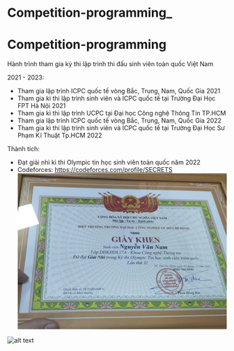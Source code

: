 # Competition-programming_
# Competition-programming

Hành trình tham gia kỳ thi lập trình thi đấu sinh viên toàn quốc Việt Nam

2021 - 2023: 

+ Tham gia lập trình ICPC quốc tế vòng Bắc, Trung, Nam, Quốc Gia 2021
+ Tham gia kì thi lập trình sinh viên và ICPC quốc tế tại Trường Đại Học FPT Hà Nội 2021
+ Tham gia kì thi lập trình UCPC tại Đại học Công nghệ Thông Tin TP.HCM
+ Tham gia lập trình ICPC quốc tế vòng Bắc, Trung, Nam,  Quốc Gia 2022
+ Tham gia kì thi lập trình sinh viên và ICPC quốc tế tại Trường Đại Học Sư Phạm Kĩ Thuật Tp.HCM 2022

Thành tích:
+ Đạt giải nhì kì thi Olympic tin học sinh viên toàn quốc năm 2022
+ Codeforces: https://codeforces.com/profile/SECRETS
![alt text](https://github.com/DAVID-NGUYEN-S16/Competition-programming_/blob/main/Thanh%20tich/GK_NHI_OLP.jpg)

![alt text](https://scontent.fsgn5-5.fna.fbcdn.net/v/t39.30808-6/318432624_1550173108831309_576899680591151101_n.jpg?stp=cp6_dst-jpg&_nc_cat=100&ccb=1-7&_nc_sid=730e14&_nc_ohc=G2fqdBsFbAoAX-48taQ&_nc_ht=scontent.fsgn5-5.fna&oh=00_AfC3Rq_cHG992RVBjdB92V2w4n8trw2Hvs94OPV8TgmFCg&oe=63F976E4)

